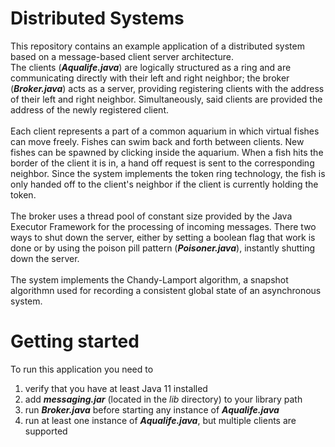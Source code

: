 <h1>Distributed Systems</h1>

This repository contains an example application of a distributed system based on a message-based client server architecture. <br>
The clients (<i><strong>Aqualife.java</strong></i>) are logically
structured as a ring and are communicating directly with their left and right neighbor; 
the broker (<i><strong>Broker.java</strong></i>) acts as a server, providing registering clients 
with the address of their left and right neighbor. Simultaneously, said clients are provided the 
address of the newly registered client.<br><br>
Each client represents a part of a common aquarium in which virtual fishes can move freely.
Fishes can swim back and forth between clients. New fishes can be spawned by clicking inside the aquarium.
When a fish hits the border of the client it is in, a hand off request is sent to the corresponding neighbor.
Since the system implements the token ring technology, the fish is only handed off to the client's neighbor 
if the client is currently holding the token. <br><br>
The broker uses a thread pool of constant size provided by the Java Executor Framework for the processing of incoming messages. There two ways to shut down the server, either by setting a boolean flag that work is done or by using the poison pill pattern (<i><strong>Poisoner.java</strong></i>), instantly shutting down the server.<br><br>
The system implements the Chandy-Lamport algorithm, a snapshot algorithmn used for recording a consistent 
global state of an asynchronous system.

<h1>Getting started</h1>
To run this application you need to
<ol>
<li>verify that you have at least Java 11 installed</li>
<li>add <i><strong>messaging.jar</strong></i> (located in the <i>lib</i> directory) to your library path</li>
<li>run <i><strong>Broker.java</strong></i> before starting any instance of <i><strong>Aqualife.java</strong></i></li>
<li>run at least one instance of <i><strong>Aqualife.java</strong></i>, but multiple clients are supported</li>
</ol>
